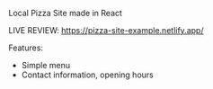 Local Pizza Site made in React

LIVE REVIEW: https://pizza-site-example.netlify.app/

Features:
* Simple menu
* Contact information, opening hours
